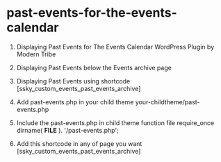 # past-events-for-the-events-calendar
1. Displaying Past Events for The Events Calendar WordPress Plugin by Modern Tribe
2. Displaying Past Events below the Events archive page
3. Displaying Past Events using shortcode [ssky_custom_events_past_events_archive]

1. Add past-events.php in your child theme 
your-childtheme/past-events.php

2. Include the past-events.php in child theme function file
require_once dirname( __FILE__ ). '/past-events.php';

3. Add this shortcode in any of page you want [ssky_custom_events_past_events_archive]